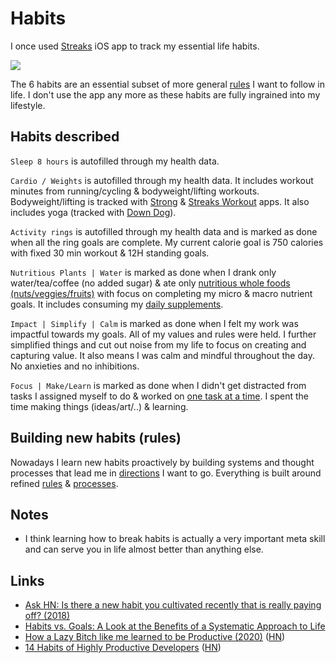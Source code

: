 # Habits

I once used [Streaks](https://streaksapp.com) iOS app to track my essential life habits.

![](https://i.imgur.com/SvGbgFs.jpg)

The 6 habits are an essential subset of more general [rules](rules.md) I want to follow in life. I don't use the app any more as these habits are fully ingrained into my lifestyle.

## Habits described

`Sleep 8 hours` is autofilled through my health data.

`Cardio / Weights` is autofilled through my health data. It includes workout minutes from running/cycling & bodyweight/lifting workouts. Bodyweight/lifting is tracked with [Strong](https://strong.app) & [Streaks Workout](https://streaksworkout.com) apps. It also includes yoga \(tracked with [Down Dog](https://www.downdogapp.com)\).

`Activity rings` is autofilled through my health data and is marked as done when all the ring goals are complete. My current calorie goal is 750 calories with fixed 30 min workout & 12H standing goals.

`Nutritious Plants | Water` is marked as done when I drank only water/tea/coffee \(no added sugar\) & ate only [nutritious whole foods \(nuts/veggies/fruits\)](../health/nutrition/foods.md) with focus on completing my micro & macro nutrient goals. It includes consuming my [daily supplements](../health/nutrition/supplements.md).

`Impact | Simplify | Calm` is marked as done when I felt my work was impactful towards my goals. All of my values and rules were held. I further simplified things and cut out noise from my life to focus on creating and capturing value. It also means I was calm and mindful throughout the day. No anxieties and no inhibitions.

`Focus | Make/Learn` is marked as done when I didn't get distracted from tasks I assigned myself to do & worked on [one task at a time](../research/solving-problems.md). I spent the time making things \(ideas/art/..\) & learning.

## Building new habits \(rules\)

Nowadays I learn new habits proactively by building systems and thought processes that lead me in [directions](goals.md) I want to go. Everything is built around refined [rules](rules.md) & [processes](processes.md).

## Notes

* I think learning how to break habits is actually a very important meta skill and can serve you in life almost better than anything else.

## Links

* [Ask HN: Is there a new habit you cultivated recently that is really paying off? \(2018\)](https://news.ycombinator.com/item?id=17291127)
* [Habits vs. Goals: A Look at the Benefits of a Systematic Approach to Life](https://fs.blog/2017/06/habits-vs-goals/)
* [How a Lazy Bitch like me learned to be Productive \(2020\)](https://www.madisontaskett.com/lazy-bastard-productivity/) \([HN](https://news.ycombinator.com/item?id=23314485)\)
* [14 Habits of Highly Productive Developers](https://14habits.com/) \([HN](https://news.ycombinator.com/item?id=23831851)\)


